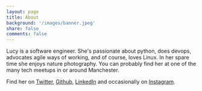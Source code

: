 ```yaml
---
layout: page
title: About
background: '/images/banner.jpeg'
share: false
comments: false
---
```


Lucy is a software engineer. She's passionate about python, does devops, advocates agile ways of working, and of course, loves Linux. In her spare time she enjoys nature photography. You can probably find her at one of the many tech meetups in or around Manchester.

Find her on [Twitter](https://twitter.com/linuxlucy), [Github](https://github.com/lucyb), [LinkedIn](https://www.linkedin.com/in/lucy-bridges-41693614/) and occasionally on [Instagram](https://instagram.com/linuxlucy).

